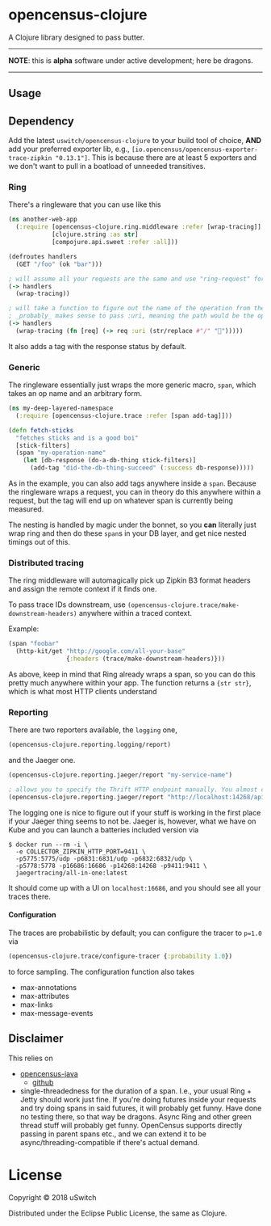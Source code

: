 # opencensus-clojure

A Clojure library designed to pass butter.

****
**NOTE**: this is __**alpha**__ software under active development; here be dragons.
****

## Usage

## Dependency

Add the latest `uswitch/opencensus-clojure` to your build tool of choice, **AND** add your preferred exporter lib, e.g.,
`[io.opencensus/opencensus-exporter-trace-zipkin "0.13.1"]`. This is because there are at least 5 exporters and we don't
want to pull in a boatload of unneeded transitives.

### Ring
There's a ringleware that you can use like this
```clojure
(ns another-web-app
  (:require [opencensus-clojure.ring.middleware :refer [wrap-tracing]]
            [clojure.string :as str]
            [compojure.api.sweet :refer :all]))

(defroutes handlers
  (GET "/foo" (ok "bar")))

; will assume all your requests are the same and use "ring-request" for the operation name
(-> handlers
  (wrap-tracing))

; will take a function to figure out the name of the operation from the request. For a ring app, it
; _probably_ makes sense to pass :uri, meaning the path would be the operation name
(-> handlers
  (wrap-tracing (fn [req] (-> req :uri (str/replace #"/" "🦄")))))

```

It also adds a tag with the response status by default.

### Generic

The ringleware essentially just wraps the more generic macro, `span`, which takes an op name 
and an arbitrary form.

```clojure
(ns my-deep-layered-namespace
  (:require [opencensus-clojure.trace :refer [span add-tag]]))

(defn fetch-sticks
  "fetches sticks and is a good boi" 
  [stick-filters]
  (span "my-operation-name"
    (let [db-response (do-a-db-thing stick-filters)]
      (add-tag "did-the-db-thing-succeed" (:success db-response)))))
```
As in the example, you can also add tags anywhere inside a `span`. Because the ringleware wraps a request,
you can in theory do this anywhere within a request, but the tag will end up on whatever span is currently
being measured.

The nesting is handled by magic under the bonnet, so you **can** literally just wrap ring and then do these
`span`s in your DB layer, and get nice nested timings out of this.

### Distributed tracing

The ring middleware will automagically pick up Zipkin B3 format headers and assign the remote context if it finds one.

To pass trace IDs downstream, use `(opencensus-clojure.trace/make-downstream-headers)` anywhere within a traced context.

Example:
```clojure
(span "foobar"
  (http-kit/get "http://google.com/all-your-base"
                {:headers (trace/make-downstream-headers)}))
```

As above, keep in mind that Ring already wraps a span, so you can do this pretty much anywhere within your app.
The function returns a `{str str}`, which is what most HTTP clients understand

### Reporting

There are two reporters available, the `logging` one,
```clojure
(opencensus-clojure.reporting.logging/report)
```

and the Jaeger one.
```clojure
(opencensus-clojure.reporting.jaeger/report "my-service-name")

; allows you to specify the Thrift HTTP endpoint manually. You almost certainly don't need this.
(opencensus-clojure.reporting.jaeger/report "http://localhost:14268/api/traces" "my-service-name")
```

The logging one is nice to figure out if your stuff is working in the first place if your Jaeger thing seems
to not be. Jaeger is, however, what we have on Kube and you can launch a batteries included version via
```shell
$ docker run --rm -i \
  -e COLLECTOR_ZIPKIN_HTTP_PORT=9411 \
  -p5775:5775/udp -p6831:6831/udp -p6832:6832/udp \
  -p5778:5778 -p16686:16686 -p14268:14268 -p9411:9411 \
  jaegertracing/all-in-one:latest
```
It should come up with a UI on `localhost:16686`, and you should see all your traces there.

#### Configuration

The traces are probabilistic by default; you can configure the tracer to `p=1.0` via
```clojure
(opencensus-clojure.trace/configure-tracer {:probability 1.0})
```
to force sampling. The configuration function also takes
- max-annotations
- max-attributes
- max-links
- max-message-events

## Disclaimer

This relies on 
- [opencensus-java](https://www.javadoc.io/doc/io.opencensus/opencensus-api/0.12.3)
  - [github](https://github.com/census-instrumentation/opencensus-java)
- single-threadedness for the duration of a span. I.e., your usual Ring + Jetty should work just fine.
 If you're doing futures inside your requests and try doing spans in said futures, it will probably
 get funny. Have done no testing there, so that way be dragons.
 Async Ring and other green thread stuff will probably get funny.
 OpenCensus supports directly passing in parent spans etc., and we can extend it to be 
 async/threading-compatible if there's actual demand.

# License

Copyright © 2018 uSwitch

Distributed under the Eclipse Public License, the same as Clojure.
